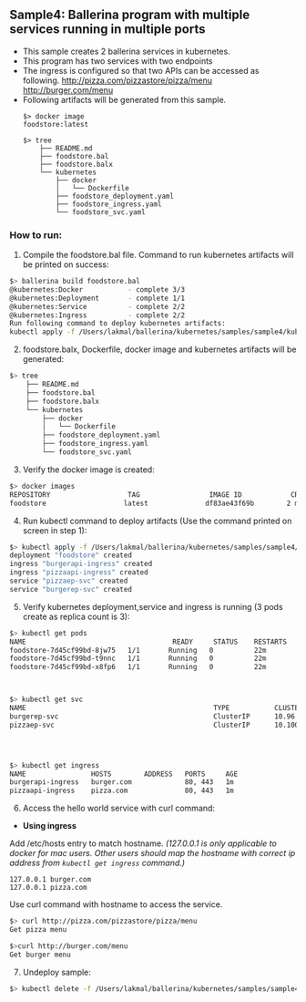## Sample4: Ballerina program with multiple services running in multiple ports

- This sample creates 2 ballerina services in kubernetes.
- This program has two services with two endpoints
- The ingress is configured so that two APIs can be accessed as following.
    http://pizza.com/pizzastore/pizza/menu
    http://burger.com/menu
- Following artifacts will be generated from this sample.
    ``` 
    $> docker image
    foodstore:latest 
    
    $> tree
        ├── README.md
        ├── foodstore.bal
        ├── foodstore.balx
        └── kubernetes
            ├── docker
            │   └── Dockerfile
            ├── foodstore_deployment.yaml
            ├── foodstore_ingress.yaml
            └── foodstore_svc.yaml
    ```
### How to run:

1. Compile the  foodstore.bal file. Command to run kubernetes artifacts will be printed on success:
```bash
$> ballerina build foodstore.bal
@kubernetes:Docker 			 - complete 3/3 
@kubernetes:Deployment 		 - complete 1/1
@kubernetes:Service 		 - complete 2/2
@kubernetes:Ingress 		 - complete 2/2
Run following command to deploy kubernetes artifacts: 
kubectl apply -f /Users/lakmal/ballerina/kubernetes/samples/sample4/kubernetes/
```

2. foodstore.balx, Dockerfile, docker image and kubernetes artifacts will be generated: 
```bash
$> tree
    ├── README.md
    ├── foodstore.bal
    ├── foodstore.balx
    └── kubernetes
        ├── docker
        │   └── Dockerfile
        ├── foodstore_deployment.yaml
        ├── foodstore_ingress.yaml
        └── foodstore_svc.yaml
```

3. Verify the docker image is created:
```bash
$> docker images
REPOSITORY                   TAG                 IMAGE ID            CREATED             SIZE
foodstore                   latest              df83ae43f69b        2 minutes ago        102MB

```

4. Run kubectl command to deploy artifacts (Use the command printed on screen in step 1):
```bash
$> kubectl apply -f /Users/lakmal/ballerina/kubernetes/samples/sample4/kubernetes/
deployment "foodstore" created
ingress "burgerapi-ingress" created
ingress "pizzaapi-ingress" created
service "pizzaep-svc" created
service "burgerep-svc" created
```

5. Verify kubernetes deployment,service and ingress is running (3 pods create as replica count is 3):
```bash
$> kubectl get pods
NAME                                    READY     STATUS    RESTARTS   AGE
foodstore-7d45cf99bd-8jw75   1/1       Running   0          22m
foodstore-7d45cf99bd-t9nnc   1/1       Running   0          22m
foodstore-7d45cf99bd-x8fp6   1/1       Running   0          22m



$> kubectl get svc
NAME                                              TYPE           CLUSTER-IP       EXTERNAL-IP   PORT(S)                      AGE
burgerep-svc                                      ClusterIP      10.96.62.142     <none>        9096/TCP                     27s
pizzaep-svc                                       ClusterIP      10.100.27.253    <none>        9099/TCP                     27s




$> kubectl get ingress
NAME                HOSTS        ADDRESS   PORTS     AGE
burgerapi-ingress   burger.com             80, 443   1m
pizzaapi-ingress    pizza.com              80, 443   1m
```

6. Access the hello world service with curl command:

- **Using ingress**

Add /etc/hosts entry to match hostname. 
_(127.0.0.1 is only applicable to docker for mac users. Other users should map the hostname with correct ip address 
from `kubectl get ingress` command.)_
 ```
 127.0.0.1 burger.com
 127.0.0.1 pizza.com
 ```
Use curl command with hostname to access the service.
```bash
$> curl http://pizza.com/pizzastore/pizza/menu
Get pizza menu

$>curl http://burger.com/menu
Get burger menu
```

7. Undeploy sample:
```bash
$> kubectl delete -f /Users/lakmal/ballerina/kubernetes/samples/sample4/kubernetes/
```
